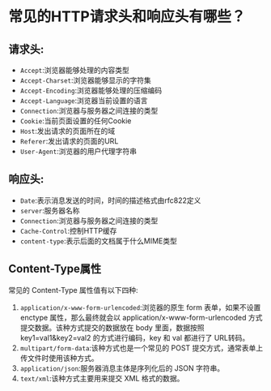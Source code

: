 # 常见的HTTP请求头和响应头有哪些？

## 请求头:

- `Accept`:浏览器能够处理的内容类型
- `Accept-Charset`:浏览器能够显示的字符集
- `Accept-Encoding`:浏览器能够处理的压缩编码
- `Accept-Language`:浏览器当前设置的语言
- `Connection`:浏览器与服务器之间连接的类型
- `Cookie`:当前页面设置的任何Cookie
- `Host`:发出请求的页面所在的域
- `Referer`:发出请求的页面的URL
- `User-Agent`:浏览器的用户代理字符串

## 响应头:

- `Date`:表示消息发送的时间，时间的描述格式由rfc822定义
- `server`:服务器名称
- `Connection`:浏览器与服务器之间连接的类型
- `Cache-Control`:控制HTTP缓存
- `content-type`:表示后面的文档属于什么MIME类型

## Content-Type属性

常见的 Content-Type 属性值有以下四种:
1. `application/x-www-form-urlencoded`:浏览器的原生 form 表单，如果不设置 enctype 属性，那么最终就会以 application/x-www-form-urlencoded 方式提交数据。该种方式提交的数据放在 body 里面，数据按照 key1=val1&key2=val2 的方式进行编码，key 和 val 都进行了 URL转码。
2. `multipart/form-data`:该种方式也是一个常见的 POST 提交方式，通常表单上传文件时使用该种方式。
3. `application/json`:服务器消息主体是序列化后的 JSON 字符串。
4. `text/xml`:该种方式主要用来提交 XML 格式的数据。